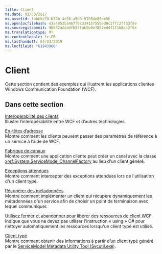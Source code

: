 ```yaml
---
title: Client
ms.date: 03/30/2017
ms.assetid: fabb0c70-b79b-4e58-a5d3-9705de85ee5b
ms.openlocfilehash: e3a4852ba467f9c334157555ed9c2ffc2ff33f0e
ms.sourcegitcommit: 9b552addadfb57fab0b9e7852ed4f1f1b8a42f8e
ms.translationtype: MT
ms.contentlocale: fr-FR
ms.lasthandoff: 04/23/2019
ms.locfileid: "61943960"
---
```

# <a name="client"></a>Client
Cette section contient des exemples qui illustrent les applications clientes Windows Communication Foundation (WCF).  
  
## <a name="in-this-section"></a>Dans cette section  
 [Interopérabilité des clients](../../../../docs/framework/wcf/samples/client-interoperability.md)  
 Illustre l’interopérabilité entre WCF et d’autres technologies.  
  
 [En-têtes d’adresse](../../../../docs/framework/wcf/samples/address-headers.md)  
 Montre comment les clients peuvent passer des paramètres de référence à un service à l’aide de WCF.  
  
 [Fabrique de canaux](../../../../docs/framework/wcf/samples/channel-factory.md)  
 Montre comment une application cliente peut créer un canal avec la classe <xref:System.ServiceModel.ChannelFactory> au lieu d'un client généré.  
  
 [Exceptions attendues](../../../../docs/framework/wcf/samples/expected-exceptions.md)  
 Montre comment intercepter des exceptions attendues lors de l'utilisation d'un client typé.  
  
 [Récupérer des métadonnées](../../../../docs/framework/wcf/samples/retrieve-metadata.md)  
 Montre comment implémenter un client qui récupère dynamiquement les métadonnées d'un service afin de choisir un point de terminaison avec lequel communiquer.  
  
 [Utilisez fermer et abandonner pour libérer des ressources de client WCF](../../../../docs/framework/wcf/samples/use-close-abort-release-wcf-client-resources.md)  
 Indique que vous ne devez pas utiliser l'instruction « using » C# pour nettoyer automatiquement les ressources lorsqu'un client typé est utilisé.  
  
 [Client typé](../../../../docs/framework/wcf/samples/typed-client.md)  
 Montre comment obtenir des informations à partir d’un client typé généré par le [ServiceModel Metadata Utility Tool (Svcutil.exe)](../../../../docs/framework/wcf/servicemodel-metadata-utility-tool-svcutil-exe.md).
